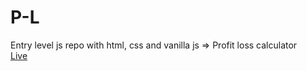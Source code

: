 # P-L
Entry level js repo with html, css and vanilla js => Profit loss calculator \
[Live](https://rbcodewalker.github.io/P-L/) 
